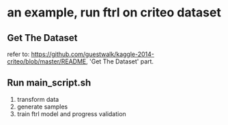 # an example, run ftrl on criteo dataset

## Get The Dataset
refer to: https://github.com/guestwalk/kaggle-2014-criteo/blob/master/README, 'Get The Dataset' part.

## Run main_script.sh
1. transform data
2. generate samples
3. train ftrl model and progress validation
